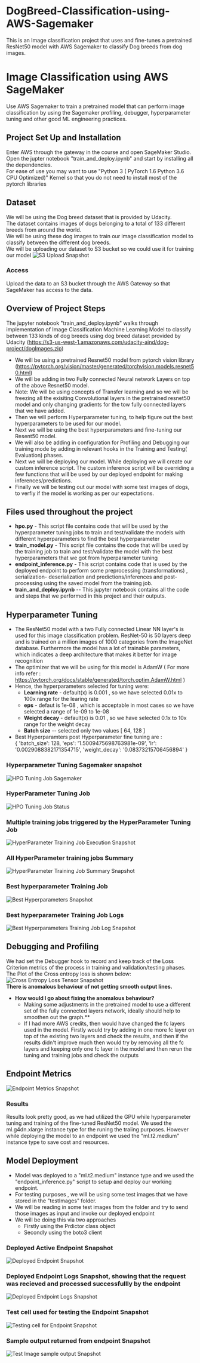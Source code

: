 # DogBreed-Classification-using-AWS-Sagemaker

This is an Image classification project that uses and fine-tunes a pretrained ResNet50 model with AWS Sagemaker to classify Dog breeds from dog images.

# Image Classification using AWS SageMaker

Use AWS Sagemaker to train a pretrained model that can perform image classification by using the Sagemaker profiling, debugger, hyperparameter tuning and other good ML engineering practices.

## Project Set Up and Installation
Enter AWS through the gateway in the course and open SageMaker Studio. <br>
Open the jupter notebook "train_and_deploy.ipynb" and start by installing all the dependencies. <br>
For ease of use you may want to use "Python 3 ( PyTorch 1.6 Python 3.6 CPU Optimized)" Kernel so that you do not need to install most of the pytorch libraries <br>

## Dataset
We will be using the Dog breed dataset that is provided by Udacity.<br>
The dataset contains images of dogs belonging to a total of 133 different breeds from around the world. <br>
We will be using these dog images to train our image classification model to classify between the  different dog breeds.<br>
We will be uploading our dataset to S3 bucket so we could use it for training our model
![S3 Upload Snapshot](https://github.com/Prafull-parmar/DogBreed-Classification-using-AWS-Sagemaker/blob/main/snapshots/S3_upload_snapshot.PNG)

### Access
Upload the data to an S3 bucket through the AWS Gateway so that SageMaker has access to the data. 

## Overview of Project Steps
The jupyter notebook "train_and_deploy.ipynb" walks through implementation of  Image Classification Machine Learning Model to classify between 133 kinds of dog breeds using dog breed dataset provided by Udacity (https://s3-us-west-1.amazonaws.com/udacity-aind/dog-project/dogImages.zip)

* We will be using a pretrained Resnet50  model from pytorch vision library (https://pytorch.org/vision/master/generated/torchvision.models.resnet50.html)
* We will be adding in two Fully connected Neural network Layers on top of the above Resnet50 model.
* Note: We will be using concepts of Transfer learning and so we will be freezing all the exisiting Convolutional layers in the pretrained resnet50 model and only changing gradients for the tow fully connected layers that we have added.
* Then we will perform Hyperparameter tuning, to help figure out the best hyperparameters to be used for our model.
* Next we will be using the best hyperparameters and fine-tuning our Resent50 model.
* We will also be adding in configuration for Profiling and Debugging our training mode by adding in relevant hooks in the Training and Testing( Evaluation) phases.
* Next we will be deploying our model. While deploying we will create our custom inference script. The custom inference script will be overriding a few functions that will be used by our deployed endpoint for making inferences/predictions.
* Finally we will be testing out our model with some test images of dogs, to verfiy if the model is working as per our expectations.


## Files used throughout the project

* **hpo.py** - This script file contains code that will be used by the hyperparameter tuning jobs to train and test/validate the models with different hyperparameters to find the best hyperparameter
* **train_model.py** - This script file contains the code that will be used by the training job to train and test/validate the model with the best hyperparameters that we got from hyperparameter tuning
* **endpoint_inference.py** - This script contains code that is used by the deployed endpoint to perform some preprocessing (transformations) , serialization- deserialization and predictions/inferences  and post-processing using the saved model from the training job.
* **train_and_deploy.ipynb** -- This jupyter notebook contains all the code and steps that we performed in this project and their outputs.

## Hyperparameter Tuning

* The ResNet50 model with a two Fully connected Linear NN layer's is used for this image classification problem. ResNet-50 is 50 layers deep and is trained on a million images of 1000 categories from the ImageNet database. Furthermore the model has a lot of trainable parameters, which indicates a deep architecture that makes it better for image recognition
* The optimizer that we will be using for this model is AdamW ( For more info refer : https://pytorch.org/docs/stable/generated/torch.optim.AdamW.html )
* Hence, the hyperparameters selected for tuning were:
  * **Learning rate** - default(x)  is 0.001 , so we have selected 0.01x to 100x range for the learing rate
  * **eps** - defaut is 1e-08 , which is acceptable in most cases so we have selected a range of 1e-09 to 1e-08
  * **Weight decay**  - default(x)  is 0.01 , so we have selected 0.1x to 10x range for the weight decay
  * **Batch size** -- selected only two values [ 64, 128 ]   
* Best Hyperparamters post Hyperparameter fine tuning are : <br>
 { 'batch_size': 128, 'eps': '1.5009475698763981e-09', 'lr': '0.0029088382171354715', 'weight_decay': '0.08373215706456894' }
### Hyperparameter Tuning Sagemaker snapshot
![HPO Tuning Job Sagemaker](https://github.com/Prafull-parmar/DogBreed-Classification-using-AWS-Sagemaker/blob/main/snapshots/hpo_tuning_sagemaker_snapshot.PNG)
### HyperParameter Tuning Job
![HPO Tuning Job Status](https://github.com/Prafull-parmar/DogBreed-Classification-using-AWS-Sagemaker/blob/main/snapshots/hpo_job_success_snapshot.PNG)
### Multiple training jobs triggered by the HyperParameter Tuning Job
![HyperParameter Training Job Execution Snapshot](https://github.com/Prafull-parmar/DogBreed-Classification-using-AWS-Sagemaker/blob/main/snapshots/Hyperparameter_tuning_job_executions.PNG)
### All HyperParameter training jobs Summary
![HyperParameter Training Job Summary Snapshot](https://github.com/Prafull-parmar/DogBreed-Classification-using-AWS-Sagemaker/blob/main/snapshots/hpo_training_job_summary_snapshot.PNG)
### Best hyperparameter Training Job
![Best Hyperparameters Snapshot](https://github.com/Prafull-parmar/DogBreed-Classification-using-AWS-Sagemaker/blob/main/snapshots/best_hyperparameters_snapshot.PNG)
### Best hyperparameter Training Job Logs
![Best Hyperparameters Training Job Log Snapshot](https://github.com/Prafull-parmar/DogBreed-Classification-using-AWS-Sagemaker/blob/main/snapshots/best_hpo_training_job_logs.PNG)

## Debugging and Profiling

We had set the Debugger hook to record and keep track of the Loss Criterion metrics of the process in training and validation/testing phases. The Plot of the Cross entropy loss is shown below:
![Cross Entropy Loss Tensor Snapshot](https://github.com/Prafull-parmar/DogBreed-Classification-using-AWS-Sagemaker/blob/main/snapshots/debugging_tensor_plot.PNG)
<br>**There is anomalous behaviour of not getting smooth output lines.**
* **How would I go about fixing the anomalous behaviour?**
  * Making some adjustments in the pretrained model to use a different set of the fully connected layers network, ideally should help to smoothen out the graph.**
  * If I had more AWS credits, then would have changed the fc layers used in the model. Firstly would try by adding in one more fc layer on top of the existing two layers and check the results, and then if the results didn't improve much then would try by removing all the fc layers and keeping only one fc layer in the model and then rerun the tuning and training jobs and check the outputs

## Endpoint Metrics
![Endpoint Metrics Snapshot](https://github.com/Prafull-parmar/DogBreed-Classification-using-AWS-Sagemaker/blob/main/snapshots/Endpoint_cpu_metrics.PNG)
### Results
Results look pretty good, as we had utilized the GPU while hyperparameter tuning and training of the fine-tuned ResNet50 model. We used the ml.g4dn.xlarge instance type for the runing the traiing purposes.
However while deploying the model to an endpoint we used the "ml.t2.medium" instance type to save cost and resources.


## Model Deployment
* Model was deployed to a "ml.t2.medium" instance type and we used the "endpoint_inference.py" script to setup and deploy our working endpoint.
* For testing purposes , we will be using some test images that we have stored in the "testImages" folder. 
* We will be reading in some test images from the folder and try to send those images as input and invoke our deployed endpoint
* We will be doing this via two approaches
  * Firstly using the Prdictor class object
  * Secondly using the boto3 client
### Deployed Active Endpoint Snapshot
![Deployed Endpoint Snapshot](https://github.com/Prafull-parmar/DogBreed-Classification-using-AWS-Sagemaker/blob/main/snapshots/Deployed_Endpoint.PNG)
### Deployed Endpoint Logs Snapshot, showing that the request was recieved and processed successfullly by the endpoint
![Deployed Endpoint Logs Snapshot](https://github.com/Prafull-parmar/DogBreed-Classification-using-AWS-Sagemaker/blob/main/snapshots/Deployed_endpoint_query_logs.PNG)
### Test cell used for testing the Endpoint Snapshot
![Testing cell for Endpoint Snapshot](https://github.com/Prafull-parmar/DogBreed-Classification-using-AWS-Sagemaker/blob/main/snapshots/test_image_sample_cell.PNG)
### Sample output returned from endpoint Snapshot
![Test Image sample output Snapshot](https://github.com/Prafull-parmar/DogBreed-Classification-using-AWS-Sagemaker/blob/main/snapshots/sample_endpoint_test_output.PNG)

